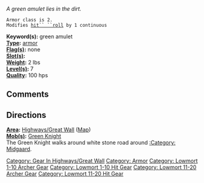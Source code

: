 *A green amulet lies in the dirt.*

`Armor class is 2.`  
`Modifies `[`hit`` ``roll`](Hit_Roll "wikilink")` by 1 continuous`

**Keyword(s):** green amulet  
**[Type](:Category:_Object_Types "wikilink"):**
[armor](:Category:_Armor "wikilink")  
**[Flag(s)](:Category:_Object_Flags "wikilink"):** none  
**[Slot(s)](Object_Slots "wikilink"):** <worn around neck>  
**[Weight](Object_Weight "wikilink"):** 2 lbs  
**[Level(s)](Object_Level "wikilink"):** 7  
**[Quality](Object_Quality "wikilink"):** 100 hps  

## Comments

## Directions

**[Area](:Category:_Areas "wikilink"):** [Highways/Great
Wall](:Category:_Highways/Great_Wall "wikilink")
([Map](Highways/Great_Wall_Map "wikilink"))  
**[Mob(s)](:Category:_Mobs "wikilink"):** [Green
Knight](Green_Knight "wikilink")  
The Green Knight walks around white stone road around [:Category:
Midgaard](:Category:_Midgaard "wikilink").

[Category: Gear In Highways/Great
Wall](Category:_Gear_In_Highways/Great_Wall "wikilink") [Category:
Armor](Category:_Armor "wikilink") [Category: Lowmort 1-10 Archer
Gear](Category:_Lowmort_1-10_Archer_Gear "wikilink") [Category: Lowmort
1-10 Hit Gear](Category:_Lowmort_1-10_Hit_Gear "wikilink") [Category:
Lowmort 11-20 Archer
Gear](Category:_Lowmort_11-20_Archer_Gear "wikilink") [Category: Lowmort
11-20 Hit Gear](Category:_Lowmort_11-20_Hit_Gear "wikilink")

